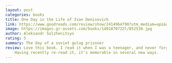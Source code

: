 ```yaml
---
layout: post
categories: books
title: One Day in the Life of Ivan Denisovich
link: https://www.goodreads.com/review/show/2414964790?utm_medium=api&utm_source=rss
image: https://images.gr-assets.com/books/1401870722l/852538.jpg
author: Aleksandr Solzhenitsyn
rating: 5
summary: The day of a soviet gulag prisoner
review: Love this book. I read it when I was a teenager, and never forgot it.
    Having recently re-read it, it's memorable in several new ways.
---
```



